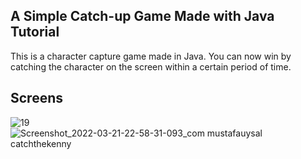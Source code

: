 ## A Simple Catch-up Game Made with Java Tutorial

This is a character capture game made in Java. You can now win by catching the character on the screen within a certain period of time.

## Screens

![19](https://user-images.githubusercontent.com/51384613/159356035-48417091-8a03-4a0f-ac55-9f7ecf135bfa.jpg)
![Screenshot_2022-03-21-22-58-31-093_com mustafauysal catchthekenny](https://user-images.githubusercontent.com/51384613/159356129-7efe2600-e50e-4625-a306-647e656e714f.jpg)
